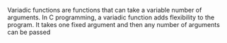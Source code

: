 Variadic functions are functions that can take a variable number of arguments. In C programming, a variadic function adds flexibility to the program. It takes one fixed argument and then any number of arguments can be passed
